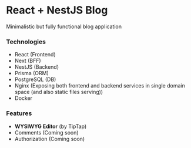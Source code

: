 # React + NestJS Blog

Minimalistic but fully functional blog application

### Technologies

- React (Frontend)
- Next (BFF)
- NestJS (Backend)
- Prisma (ORM)
- PostgreSQL (DB)
- Nginx (Exposing both frontend and backend services in single domain space (and also static files serving))
- Docker

### Features

- **WYSIWYG Editor** (by TipTap)
- Comments (Coming soon)
- Authorization (Coming soon)
